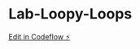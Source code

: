 # Lab-Loopy-Loops

[Edit in Codeflow ⚡️](https://stackblitz.com/~/github.com/AbhinavRajeshKalvi/Lab-Loopy-Loops)
